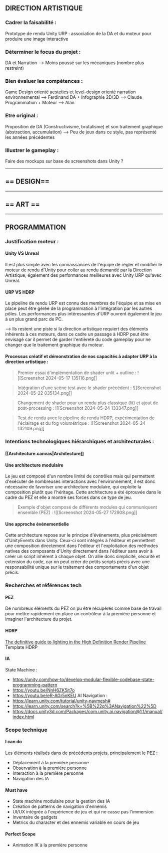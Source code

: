 ## DIRECTION ARTISTIQUE
### Cadrer la faisabilité :
Prototype de rendu Unity URP : association de la DA et du moteur pour produire une image interactive
### Déterminer le focus du projet :
DA et Narration --> Moins poussé sur les mécaniques (nombre plus restreint)
### Bien évaluer les compétences :
Game Design orienté aestetics et level-design orienté narration environnemental --> Ferdinand
DA + Infographie 2D/3D --> Claude
Programmation + Moteur --> Alan
### Etre original :
Proposition de DA (Constructivisme, brutalisme) et son traitement graphique (abstraction, accumulation) --> Peu de jeux dans ce style, pas représenté les années précédentes
### Illustrer le gameplay :
Faire des mockups sur base de screenshots dans Unity ?

---
## == DESIGN==

---
## == ART ==

---
## PROGRAMMATION
### Justification moteur :
#### Unity VS Unreal
Il est plus simple avec les connaissances de l'équipe de régler et modifier le moteur de rendu d'Unity pour coller au rendu demandé par la Direction Artistique, également des performances meilleures avec Unity URP qu'avec Unreal.
#### URP VS HDRP
Le pipeline de rendu URP est connu des membres de l'équipe et sa mise en place peut être gérée de la programmation à l'intégration par les autres pôles. Les performances plus intéressantes d'URP ouvrent également le jeu à un plus grand parc de PC.

--> Ils restent une piste si la direction artistique requiert des éléments inhérents à ces moteurs, dans ce cadre un passage à HDRP peut être envisagé car il permet de garder l'entièreté du code gameplay pour ne changer que le traitement graphique du moteur.
#### Processus créatif et démonstration de nos capacités à adapter URP à la direction artistique :

> Premier essai d'implémentation de shader unlit + outline : ![[Screenshot 2024-05-17 135116.png]]

> Intégration d'une scène test avec le shader précédent : ![[Screenshot 2024-05-22 035134.png]]

> Changement de shader pour un rendu plus classique (lit) et ajout de post-processing : ![[Screenshot 2024-05-24 133347.png]]

> Test de rendu avec le pipeline de rendu HDRP, expérimentation de l'éclairage et du fog volumétrique : ![[Screenshot 2024-05-24 132109.png]]
### Intentions technologiques hiérarchiques et architecturales :
#### [[Architecture.canvas|Architecture]]
#### Une architecture modulaire
Le jeu est composé d'un nombre limité de contrôles mais qui permettent d'exécuter de nombreuses interactions avec l'environnement, il est donc nécessaire de favoriser une architecture modulaire, qui exploite la composition plutôt que l'héritage. Cette architecture a été éprouvée dans le cadre du PEZ et elle a montré ses forces dans ce type de jeu.

> Exemple d'objet composé de différents modules qui communiquent ensemble (PEZ) : ![[Screenshot 2024-05-27 172908.png]]
#### Une approche événementielle
Cette architecture repose sur le principe d'événements, plus précisément d'UnityEvents dans Unity. Ceux-ci sont intégrés à l'éditeur et permettent une composition directement dans l'éditeur et l'exploitation des méthodes natives des composants d'Unity directement dans l'éditeur sans avoir à créer un script inhérent à chaque objet.
On allie donc simplicité, sécurité et extension du code, car on peut créer de petits scripts précis avec une responsabilité unique sur le traitement des comportements d'un objet précis.
### Recherches et références tech
#### PEZ
De nombreux éléments du PEZ on pu être récupérés comme base de travail pour mettre rapidement en place un contrôleur à la première personne et imaginer l'architecture du projet.
#### HDRP
[The definitive guide to lighting in the High Definition Render Pipeline](https://cdn.unity3d.com/media/The%20definitive%20guide%20to%20lighting%20in%20the%20High%20Definition%20Render%20Pipeline.pdf?elqTrackId=20ece42fc10c4251932de25b6bad97da&elqaid=3837&elqat=2)
Template HDRP
#### IA
State Machine :
- https://unity.com/how-to/develop-modular-flexible-codebase-state-programming-pattern
- https://youtu.be/NnH6ZK5jt7o
- https://youtu.be/eR-AGr5nKEU
AI Navigation :
- https://learn.unity.com/tutorial/unity-navmesh#
- https://learn.unity.com/search?k=%5B%22q%3ANavigation%22%5D
- https://docs.unity3d.com/Packages/com.unity.ai.navigation@1.1/manual/index.html
### Scope technique
#### I can do
Les éléments réalisés dans de précédents projets, principalement le PEZ :
- Déplacement à la première personne
- Observation à la première personne
- Interaction à la première personne
- Navigation des IA
#### Must have
- State machine modulaire pour la gestion des IA
- Création de patterns de navigation d'ennemis
- UI/UX intégrée à l'expérience de jeu et qui ne casse pas l'immersion
- Inventaire de gadgets
- Metrics du character et des ennemis variable en cours de jeu
#### Perfect Scope
- Animation IK à la première personne